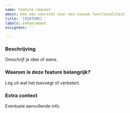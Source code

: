 ```yaml
---
name: Feature request
about: Doe een voorstel voor een nieuwe functionaliteit
title: '[FEATURE] '
labels: enhancement
assignees: ''

---
```


### Beschrijving
Omschrijf je idee of wens.

### Waarom is deze feature belangrijk?
Leg uit wat het toevoegt of verbetert.

### Extra context
Eventuele aanvullende info.

